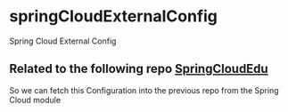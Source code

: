 # springCloudExternalConfig
Spring Cloud External Config

## Related to the following repo [SpringCloudEdu](https://github.com/JAVA-MSDT/SpringCloudEdu)

So we can fetch this Configuration into the previous repo from the Spring Cloud module 
